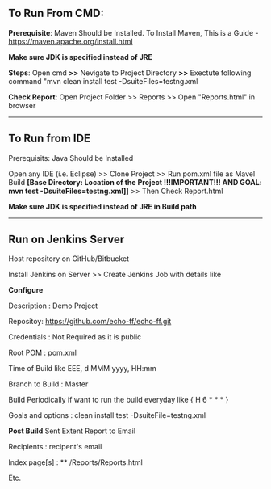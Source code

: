 ## **To Run From CMD:**

**Prerequisite**: Maven Should be Installed. To Install Maven, This is a Guide - https://maven.apache.org/install.html

**Make sure JDK is specified instead of JRE**

**Steps**: Open cmd **>>** Nevigate to Project Directory **>>** Exectute following command "mvn clean install test -DsuiteFiles=testng.xml

**Check Report**: Open Project Folder >> Reports >> Open "Reports.html" in browser

 ********************************************************************************************
 
 
 
## **To Run from IDE**

Prerequisits: Java Should be Installed 

Open any IDE (i.e. Eclipse) >> Clone Project >> Run pom.xml file as Mavel Build **[Base Directory: Location of the Project !!!IMPORTANT!!! AND GOAL: mvn test -DsuiteFiles=testng.xml]]** >> Then Check Report.html

**Make sure JDK is specified instead of JRE in Build path**

********************************************************************************************


## **Run on Jenkins Server**

Host repository on GitHub/Bitbucket

Install Jenkins on Server >> Create Jenkins Job with details like 

**Configure**

  Description : Demo Project
  
  Repositoy: https://github.com/echo-ff/echo-ff.git
  
  Credentials : Not Required as it is public
  
  Root POM : pom.xml
  
  Time of Build like EEE, d MMM yyyy, HH:mm
  
  Branch to Build : Master
  
  Build Periodically if want to run the build everyday like { H 6  * * * }
  
  Goals and options : clean install test -DsuiteFile=testng.xml
  
**Post Build**
  Sent Extent Report to Email
  
  Recipients : recipent's email
  
  Index page[s] : ** /Reports/Reports.html
  
  Etc. 
